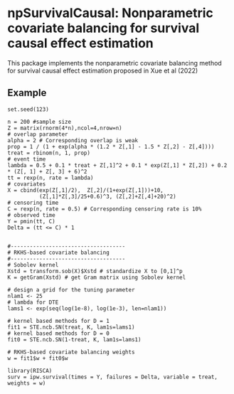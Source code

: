 # npSurvivalCausal: Nonparametric covariate balancing for survival causal effect estimation

This package implements the nonparametric covariate balancing method for survival causal effect estimation proposed in Xue et al (2022)

## Example

```{r}
set.seed(123)

n = 200 #sample size
Z = matrix(rnorm(4*n),ncol=4,nrow=n)
# overlap parameter
alpha = 2 # Corresponding overlap is weak
prop = 1 / (1 + exp(alpha * (1.2 * Z[,1] - 1.5 * Z[,2] - Z[,4])))
treat = rbinom(n, 1, prop)
# event time
lambda = 0.5 + 0.1 * treat + Z[,1]^2 + 0.1 * exp(Z[,1] * Z[,2]) + 0.2 * (Z[, 1] + Z[, 3] + 6)^2
tt = rexp(n, rate = lambda)
# covariates
X = cbind(exp(Z[,1]/2),  Z[,2]/(1+exp(Z[,1]))+10,
          (Z[,1]*Z[,3]/25+0.6)^3, (Z[,2]+Z[,4]+20)^2)
# censoring time
C = rexp(n, rate = 0.5) # Corresponding censoring rate is 10%
# observed time
Y = pmin(tt, C)
Delta = (tt <= C) * 1


#------------------------------------
# RKHS-based covariate balancing
#------------------------------------
# Sobolev kernel
Xstd = transform.sob(X)$Xstd # standardize X to [0,1]^p
K = getGram(Xstd) # get Gram matrix using Sobolev kernel

# design a grid for the tuning parameter
nlam1 <- 25
# lambda for DTE
lams1 <- exp(seq(log(1e-8), log(1e-3), len=nlam1))

# kernel based methods for D = 1
fit1 = STE.ncb.SN(treat, K, lam1s=lams1)
# kernel based methods for D = 0
fit0 = STE.ncb.SN(1-treat, K, lam1s=lams1)

# RKHS-based covariate balancing weights
w = fit1$w + fit0$w

library(RISCA)
surv = ipw.survival(times = Y, failures = Delta, variable = treat, weights = w)
```
